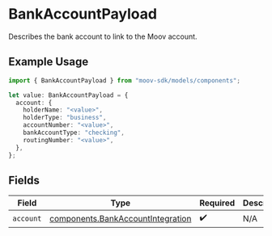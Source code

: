 # BankAccountPayload

Describes the bank account to link to the Moov account.

## Example Usage

```typescript
import { BankAccountPayload } from "moov-sdk/models/components";

let value: BankAccountPayload = {
  account: {
    holderName: "<value>",
    holderType: "business",
    accountNumber: "<value>",
    bankAccountType: "checking",
    routingNumber: "<value>",
  },
};
```

## Fields

| Field                                                                                  | Type                                                                                   | Required                                                                               | Description                                                                            |
| -------------------------------------------------------------------------------------- | -------------------------------------------------------------------------------------- | -------------------------------------------------------------------------------------- | -------------------------------------------------------------------------------------- |
| `account`                                                                              | [components.BankAccountIntegration](../../models/components/bankaccountintegration.md) | :heavy_check_mark:                                                                     | N/A                                                                                    |